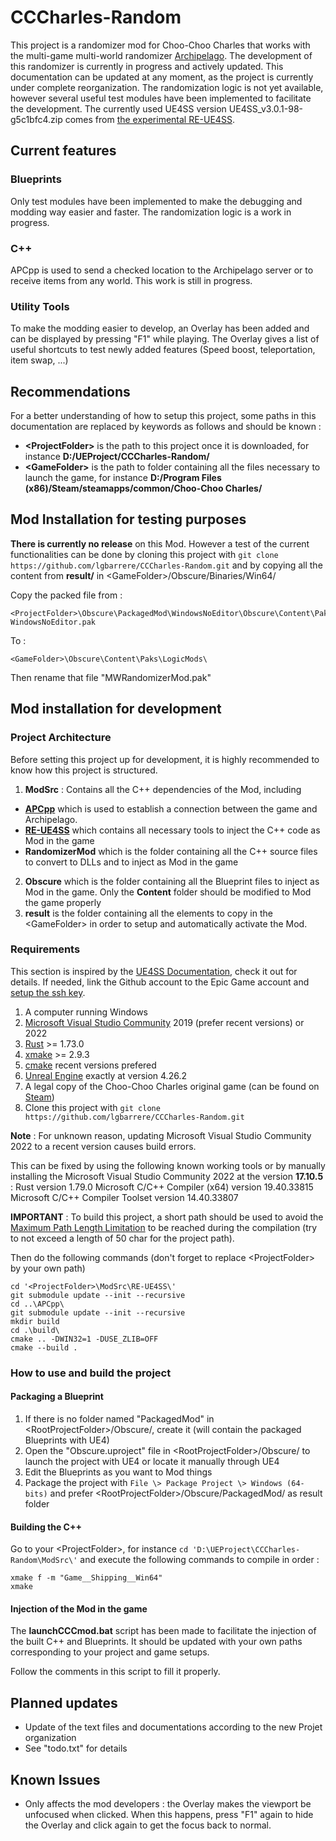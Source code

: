 # CCCharles-Random
This project is a randomizer mod for Choo-Choo Charles that works with the multi-game multi-world randomizer [Archipelago](https://archipelago.gg/).
The development of this randomizer is currently in progress and actively updated.
This documentation can be updated at any moment, as the project is currently under complete reorganization.
The randomization logic is not yet available, however several useful test modules have been implemented to facilitate the development.
The currently used UE4SS version UE4SS_v3.0.1-98-g5c1bfc4.zip comes from [the experimental RE-UE4SS](https://github.com/UE4SS-RE/RE-UE4SS/releases/tag/experimental).

## Current features
### Blueprints
Only test modules have been implemented to make the debugging and modding way easier and faster.
The randomization logic is a work in progress.

### C++
APCpp is used to send a checked location to the Archipelago server or to receive items from any world. This work is still in progress.

### Utility Tools
To make the modding easier to develop, an Overlay has been added and can be displayed by pressing "F1" while playing.
The Overlay gives a list of useful shortcuts to test newly added features (Speed boost, teleportation, item swap, ...)

## Recommendations
For a better understanding of how to setup this project, some paths in this documentation are replaced by keywords as follows and should be known :
* **\<ProjectFolder\>** is the path to this project once it is downloaded, for instance **D:/UEProject/CCCharles-Random/**
* **\<GameFolder\>** is the path to folder containing all the files necessary to launch the game, for instance **D:/Program Files (x86)/Steam/steamapps/common/Choo-Choo Charles/**

## Mod Installation for testing purposes
**There is currently no release** on this Mod. However a test of the current functionalities can be done by cloning this project with ``git clone https://github.com/lgbarrere/CCCharles-Random.git`` and by copying all the content from **result/** in \<GameFolder\>/Obscure/Binaries/Win64/

Copy the packed file from :
```
<ProjectFolder>\Obscure\PackagedMod\WindowsNoEditor\Obscure\Content\Paks\pakchunk1-WindowsNoEditor.pak
```
To :
```
<GameFolder>\Obscure\Content\Paks\LogicMods\
```
Then rename that file "MWRandomizerMod.pak"

## Mod installation for development
### Project Architecture
Before setting this project up for development, it is highly recommended to know how this project is structured.
1. **ModSrc** : Contains all the C++ dependencies of the Mod, including
* [**APCpp**](https://github.com/N00byKing/APCpp) which is used to establish a connection between the game and Archipelago.
* [**RE-UE4SS**](https://github.com/UE4SS-RE/RE-UE4SS) which contains all necessary tools to inject the C++ code as Mod in the game
* **RandomizerMod** which is the folder containing all the C++ source files to convert to DLLs and to inject as Mod in the game
2. **Obscure** which is the folder containing all the Blueprint files to inject as Mod in the game. Only the **Content** folder should be modified to Mod the game properly
3. **result** is the folder containing all the elements to copy in the \<GameFolder\> in order to setup and automatically activate the Mod.

### Requirements
This section is inspired by the [UE4SS Documentation](https://docs.ue4ss.com/dev/index.html), check it out for details.
If needed, link the Github account to the Epic Game account and [setup the ssh key](https://www.youtube.com/watch?v=X40b9x9BFGo).
1. A computer running Windows
2. [Microsoft Visual Studio Community](https://visualstudio.microsoft.com/fr/vs/community/) 2019 (prefer recent versions) or 2022
3. [Rust](https://www.rust-lang.org/tools/install) >= 1.73.0
4. [xmake](https://xmake.io/#/) >= 2.9.3
5. [cmake](https://cmake.org/download/) recent versions prefered
6. [Unreal Engine](https://www.unrealengine.com/en-US/download) exactly at version 4.26.2
7. A legal copy of the Choo-Choo Charles original game (can be found on [Steam](https://store.steampowered.com/))
8. Clone this project with ``git clone https://github.com/lgbarrere/CCCharles-Random.git``

**Note** : For unknown reason, updating Microsoft Visual Studio Community 2022 to a recent version causes build errors.

This can be fixed by using the following known working tools or by manually installing the Microsoft Visual Studio Community 2022 at the version **17.10.5** :
Rust version 1.79.0
Microsoft C/C++ Compiler (x64) version 19.40.33815
Microsoft C/C++ Compiler Toolset version 14.40.33807

**IMPORTANT** : To build this project, a short path should be used to avoid the [Maximum Path Length Limitation](https://learn.microsoft.com/en-us/windows/win32/fileio/maximum-file-path-limitation?tabs=registry) to be reached during the compilation (try to not exceed a length of 50 char for the project path).

Then do the following commands (don't forget to replace \<ProjectFolder\> by your own path)
```
cd '<ProjectFolder>\ModSrc\RE-UE4SS\'
git submodule update --init --recursive
cd ..\APCpp\
git submodule update --init --recursive
mkdir build
cd .\build\
cmake .. -DWIN32=1 -DUSE_ZLIB=OFF
cmake --build .
```

### How to use and build the project
#### Packaging a Blueprint
1. If there is no folder named "PackagedMod" in \<RootProjectFolder\>/Obscure/, create it (will contain the packaged Blueprints with UE4)
2. Open the "Obscure.uproject" file in \<RootProjectFolder\>/Obscure/ to launch the project with UE4 or locate it manually through UE4
3. Edit the Blueprints as you want to Mod things
4. Package the project with `File \> Package Project \> Windows (64-bits)` and prefer \<RootProjectFolder\>/Obscure/PackagedMod/ as result folder
#### Building the C++
Go to your \<ProjectFolder\>, for instance ``cd 'D:\UEProject\CCCharles-Random\ModSrc\'`` and execute the following commands to compile in order :
```
xmake f -m "Game__Shipping__Win64"
xmake
```

#### Injection of the Mod in the game
The **launchCCCmod.bat** script has been made to facilitate the injection of the built C++ and Blueprints. It should be updated with your own paths corresponding to your project and game setups.

Follow the comments in this script to fill it properly.

## Planned updates
* Update of the text files and documentations according to the new Projet organization
* See "todo.txt" for details

## Known Issues
* Only affects the mod developers : the Overlay makes the viewport be unfocused when clicked. When this happens, press "F1" again to hide the Overlay and click again to get the focus back to normal.
